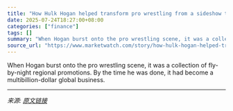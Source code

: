 ```yaml
---
title: "How Hulk Hogan helped transform pro wrestling from a sideshow to the main event"
date: 2025-07-24T18:27:00+08:00
categories: ["finance"]
tags: []
summary: "When Hogan burst onto the pro wrestling scene, it was a collection of fly-by-night regional promotions. By the time he was done, it had become a multibillion-dollar global business."
source_url: "https://www.marketwatch.com/story/how-hulk-hogan-helped-transform-wrestling-from-a-sideshow-to-the-main-event-a9a1bc7d?mod=mw_rss_topstories"
---
```


When Hogan burst onto the pro wrestling scene, it was a collection of fly-by-night regional promotions. By the time he was done, it had become a multibillion-dollar global business.

---

*来源: [原文链接](https://www.marketwatch.com/story/how-hulk-hogan-helped-transform-wrestling-from-a-sideshow-to-the-main-event-a9a1bc7d?mod=mw_rss_topstories)*
